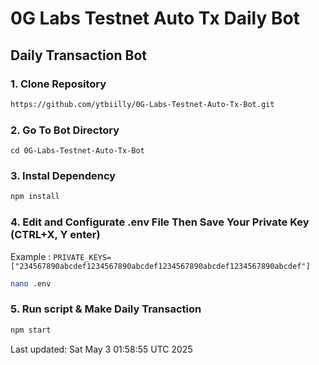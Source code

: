 # 0G Labs Testnet Auto Tx Daily Bot 

## Daily Transaction Bot


### 1. Clone Repository

```bash
https://github.com/ytbiilly/0G-Labs-Testnet-Auto-Tx-Bot.git
```

### 2. Go To Bot Directory
```
cd 0G-Labs-Testnet-Auto-Tx-Bot
```

### 3. Instal Dependency

```bash
npm install
```

### 4. Edit and Configurate .env File Then Save Your Private Key (CTRL+X, Y enter)
Example : `PRIVATE_KEYS=["234567890abcdef1234567890abcdef1234567890abcdef1234567890abcdef"]`
```bash
nano .env
```

### 5. Run script & Make Daily Transaction

```bash
npm start
```

Last updated: Sat May  3 01:58:55 UTC 2025

